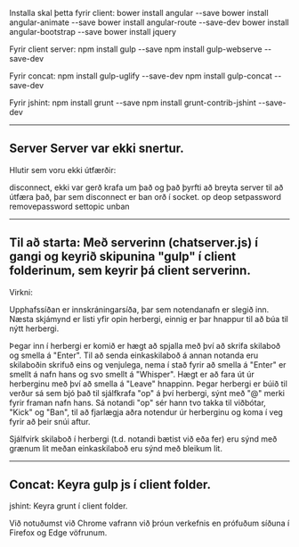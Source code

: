 Installa skal þetta fyrir client:
bower install angular --save
bower install angular-animate --save
bower install angular-route --save-dev
bower install angular-bootstrap --save
bower install jquery 

Fyrir client server:
npm install gulp --save
npm install gulp-webserve --save-dev 

Fyrir concat:
npm install gulp-uglify --save-dev 
npm install gulp-concat --save-dev 

Fyrir jshint:
npm install grunt --save
npm install grunt-contrib-jshint --save-dev

--------------------------------------------------------
Server
Server var ekki snertur.
--------------------------------------------------------
Hlutir sem voru ekki útfærðir:

disconnect, ekki var gerð krafa um það og það þyrfti að breyta server til að útfæra það, þar sem disconnect er ban orð í socket.
op
deop
setpassword
removepassword
settopic
unban

--------------------------------------------------------
Til að starta:
Með serverinn (chatserver.js) í gangi og keyrið skipunina "gulp" í client folderinum, sem keyrir þá client serverinn.
--------------------------------------------------------
Virkni:

Upphafssíðan er innskráningarsíða, þar sem notendanafn er slegið inn.
Næsta skjámynd er listi yfir opin herbergi, einnig er þar hnappur til að búa til nýtt herbergi.

Þegar inn í herbergi er komið er hægt að spjalla með því að skrifa skilaboð og smella á "Enter".
Til að senda einkaskilaboð á annan notanda eru skilaboðin skrifuð eins og venjulega,
nema í stað fyrir að smella á "Enter" er smellt á nafn hans og svo smellt á "Whisper".
Hægt er að fara út úr herberginu með því að smella á "Leave" hnappinn.
Þegar herbergi er búið til verður sá sem bjó það til sjálfkrafa "op" á því herbergi, sýnt með "@" merki fyrir framan nafn hans.
Sá notandi "op" sér hann tvo takka til viðbótar, "Kick" og "Ban", til að fjarlægja aðra notendur úr herberginu og koma í veg fyrir að þeir snúi aftur.

Sjálfvirk skilaboð í herbergi (t.d. notandi bætist við eða fer) eru sýnd með grænum lit meðan einkaskilaboð eru sýnd með bleikum lit.

--------------------------------------------------------
Concat:
Keyra gulp js í client folder.
--------------------------------------------------------
jshint:
Keyra grunt í client folder.

Við notuðumst við Chrome vafrann við þróun verkefnis en prófuðum síðuna í Firefox og Edge vöfrunum.